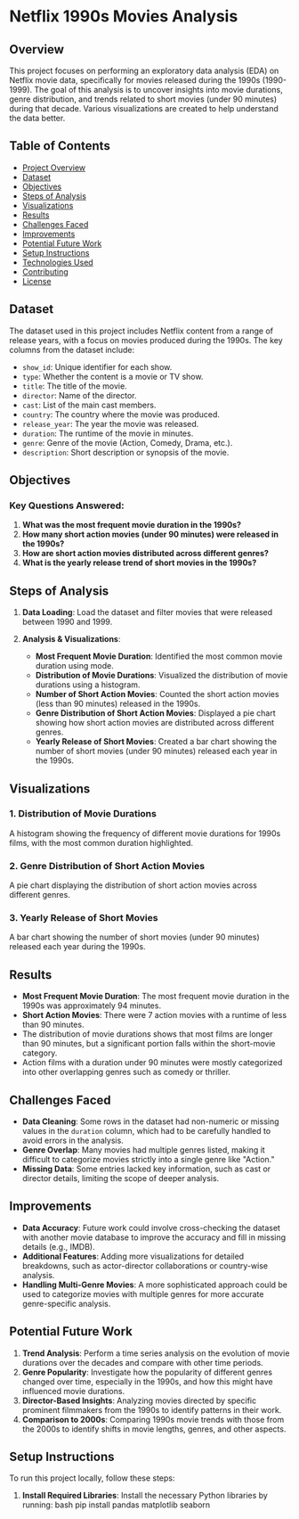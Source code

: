# Netflix 1990s Movies Analysis

## Overview

This project focuses on performing an exploratory data analysis (EDA) on Netflix movie data, specifically for movies released during the 1990s (1990-1999). The goal of this analysis is to uncover insights into movie durations, genre distribution, and trends related to short movies (under 90 minutes) during that decade. Various visualizations are created to help understand the data better.

## Table of Contents
- [Project Overview](#project-overview)
- [Dataset](#dataset)
- [Objectives](#objectives)
- [Steps of Analysis](#steps-of-analysis)
- [Visualizations](#visualizations)
- [Results](#results)
- [Challenges Faced](#challenges-faced)
- [Improvements](#improvements)
- [Potential Future Work](#potential-future-work)
- [Setup Instructions](#setup-instructions)
- [Technologies Used](#technologies-used)
- [Contributing](#contributing)
- [License](#license)

## Dataset
The dataset used in this project includes Netflix content from a range of release years, with a focus on movies produced during the 1990s. The key columns from the dataset include:
- `show_id`: Unique identifier for each show.
- `type`: Whether the content is a movie or TV show.
- `title`: The title of the movie.
- `director`: Name of the director.
- `cast`: List of the main cast members.
- `country`: The country where the movie was produced.
- `release_year`: The year the movie was released.
- `duration`: The runtime of the movie in minutes.
- `genre`: Genre of the movie (Action, Comedy, Drama, etc.).
- `description`: Short description or synopsis of the movie.
  
## Objectives

### Key Questions Answered:
1. **What was the most frequent movie duration in the 1990s?**
2. **How many short action movies (under 90 minutes) were released in the 1990s?**
3. **How are short action movies distributed across different genres?**
4. **What is the yearly release trend of short movies in the 1990s?**

## Steps of Analysis

1. **Data Loading**: Load the dataset and filter movies that were released between 1990 and 1999.
   
2. **Analysis & Visualizations**:
   - **Most Frequent Movie Duration**: Identified the most common movie duration using mode.
   - **Distribution of Movie Durations**: Visualized the distribution of movie durations using a histogram.
   - **Number of Short Action Movies**: Counted the short action movies (less than 90 minutes) released in the 1990s.
   - **Genre Distribution of Short Action Movies**: Displayed a pie chart showing how short action movies are distributed across different genres.
   - **Yearly Release of Short Movies**: Created a bar chart showing the number of short movies (under 90 minutes) released each year in the 1990s.

## Visualizations

### 1. **Distribution of Movie Durations**
   A histogram showing the frequency of different movie durations for 1990s films, with the most common duration highlighted.

### 2. **Genre Distribution of Short Action Movies**
   A pie chart displaying the distribution of short action movies across different genres.

### 3. **Yearly Release of Short Movies**
   A bar chart showing the number of short movies (under 90 minutes) released each year during the 1990s.

## Results
- **Most Frequent Movie Duration**: The most frequent movie duration in the 1990s was approximately 94 minutes.
- **Short Action Movies**: There were 7 action movies with a runtime of less than 90 minutes.
- The distribution of movie durations shows that most films are longer than 90 minutes, but a significant portion falls within the short-movie category.
- Action films with a duration under 90 minutes were mostly categorized into other overlapping genres such as comedy or thriller.

## Challenges Faced
- **Data Cleaning**: Some rows in the dataset had non-numeric or missing values in the `duration` column, which had to be carefully handled to avoid errors in the analysis.
- **Genre Overlap**: Many movies had multiple genres listed, making it difficult to categorize movies strictly into a single genre like "Action."
- **Missing Data**: Some entries lacked key information, such as cast or director details, limiting the scope of deeper analysis.

## Improvements
- **Data Accuracy**: Future work could involve cross-checking the dataset with another movie database to improve the accuracy and fill in missing details (e.g., IMDB).
- **Additional Features**: Adding more visualizations for detailed breakdowns, such as actor-director collaborations or country-wise analysis.
- **Handling Multi-Genre Movies**: A more sophisticated approach could be used to categorize movies with multiple genres for more accurate genre-specific analysis.

## Potential Future Work
1. **Trend Analysis**: Perform a time series analysis on the evolution of movie durations over the decades and compare with other time periods.
2. **Genre Popularity**: Investigate how the popularity of different genres changed over time, especially in the 1990s, and how this might have influenced movie durations.
3. **Director-Based Insights**: Analyzing movies directed by specific prominent filmmakers from the 1990s to identify patterns in their work.
4. **Comparison to 2000s**: Comparing 1990s movie trends with those from the 2000s to identify shifts in movie lengths, genres, and other aspects.

## Setup Instructions
To run this project locally, follow these steps:

1. **Install Required Libraries**:
   Install the necessary Python libraries by running:
   bash
   pip install pandas matplotlib seaborn
